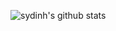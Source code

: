 ![sydinh's github stats](https://github-readme-stats.vercel.app/api?username=sydinh&show_icons=true&theme=dark#gh-dark-mode-only&count_private=true)

